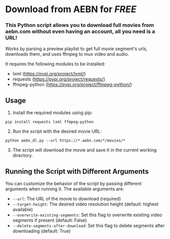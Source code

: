 # Download from AEBN for *FREE*

### This Python script allows you to download full movies from aebn.com without even having an account, all you need is a URL!  
Works by parsing a preview playlist to get full movie segment's urls, downloads them, and uses ffmpeg to mux video and audio.

It requires the following modules to be installed:

- lxml (https://pypi.org/project/lxml/)
- requests (https://pypi.org/project/requests/)
- ffmpeg-python (https://pypi.org/project/ffmpeg-python/)

## Usage

1. Install the required modules using pip:

```
pip install requests lxml ffmpeg-python
```
2. Run the script with the desired movie URL:
```
python aebn_dl.py --url https://*.aebn.com/*/movies/*
```

3. The script will download the movie and save it in the current working directory.

## Running the Script with Different Arguments

You can customize the behavior of the script by passing different arguments when running it. The available arguments are:

- `--url`: The URL of the movie to download (required)
- `--target-height`: The desired video resolution height (default: highest available)
- `--overwrite-existing-segments`: Set this flag to overwrite existing video segments if present (default: False)
- `--delete-segments-after-download`: Set this flag to delete segments after downloading (default: True)
